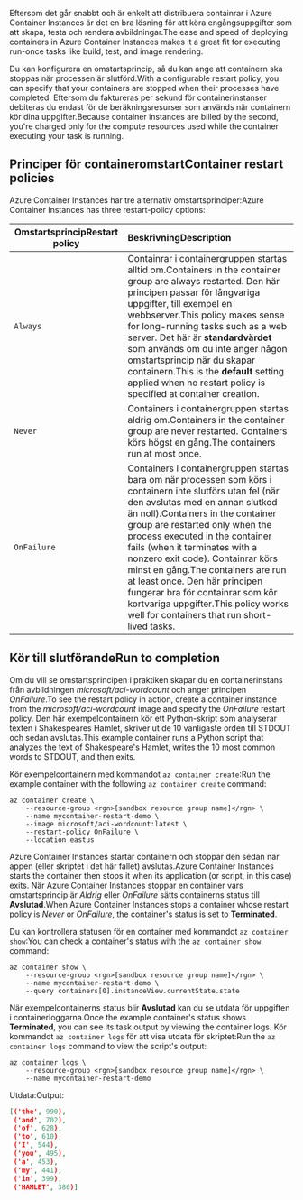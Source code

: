 <span data-ttu-id="1fc60-101">Eftersom det går snabbt och är enkelt att distribuera containrar i Azure Container Instances är det en bra lösning för att köra engångsuppgifter som att skapa, testa och rendera avbildningar.</span><span class="sxs-lookup"><span data-stu-id="1fc60-101">The ease and speed of deploying containers in Azure Container Instances makes it a great fit for executing run-once tasks like build, test, and image rendering.</span></span>

<span data-ttu-id="1fc60-102">Du kan konfigurera en omstartsprincip, så du kan ange att containern ska stoppas när processen är slutförd.</span><span class="sxs-lookup"><span data-stu-id="1fc60-102">With a configurable restart policy, you can specify that your containers are stopped when their processes have completed.</span></span> <span data-ttu-id="1fc60-103">Eftersom du faktureras per sekund för containerinstanser debiteras du endast för de beräkningsresurser som används när containern kör dina uppgifter.</span><span class="sxs-lookup"><span data-stu-id="1fc60-103">Because container instances are billed by the second, you're charged only for the compute resources used while the container executing your task is running.</span></span>

## <a name="container-restart-policies"></a><span data-ttu-id="1fc60-104">Principer för containeromstart</span><span class="sxs-lookup"><span data-stu-id="1fc60-104">Container restart policies</span></span>

<span data-ttu-id="1fc60-105">Azure Container Instances har tre alternativ omstartsprinciper:</span><span class="sxs-lookup"><span data-stu-id="1fc60-105">Azure Container Instances has three restart-policy options:</span></span>

| <span data-ttu-id="1fc60-106">Omstartsprincip</span><span class="sxs-lookup"><span data-stu-id="1fc60-106">Restart policy</span></span>   | <span data-ttu-id="1fc60-107">Beskrivning</span><span class="sxs-lookup"><span data-stu-id="1fc60-107">Description</span></span> |
| ---------------- | :---------- |
| `Always` | <span data-ttu-id="1fc60-108">Containrar i containergruppen startas alltid om.</span><span class="sxs-lookup"><span data-stu-id="1fc60-108">Containers in the container group are always restarted.</span></span> <span data-ttu-id="1fc60-109">Den här principen passar för långvariga uppgifter, till exempel en webbserver.</span><span class="sxs-lookup"><span data-stu-id="1fc60-109">This policy makes sense for long-running tasks such as a web server.</span></span> <span data-ttu-id="1fc60-110">Det här är **standardvärdet** som används om du inte anger någon omstartsprincip när du skapar containern.</span><span class="sxs-lookup"><span data-stu-id="1fc60-110">This is the **default** setting applied when no restart policy is specified at container creation.</span></span> |
| `Never` | <span data-ttu-id="1fc60-111">Containers i containergruppen startas aldrig om.</span><span class="sxs-lookup"><span data-stu-id="1fc60-111">Containers in the container group are never restarted.</span></span> <span data-ttu-id="1fc60-112">Containers körs högst en gång.</span><span class="sxs-lookup"><span data-stu-id="1fc60-112">The containers run at most once.</span></span> |
| `OnFailure` | <span data-ttu-id="1fc60-113">Containers i containergruppen startas bara om när processen som körs i containern inte slutförs utan fel (när den avslutas med en annan slutkod än noll).</span><span class="sxs-lookup"><span data-stu-id="1fc60-113">Containers in the container group are restarted only when the process executed in the container fails (when it terminates with a nonzero exit code).</span></span> <span data-ttu-id="1fc60-114">Containrar körs minst en gång.</span><span class="sxs-lookup"><span data-stu-id="1fc60-114">The containers are run at least once.</span></span> <span data-ttu-id="1fc60-115">Den här principen fungerar bra för containrar som kör kortvariga uppgifter.</span><span class="sxs-lookup"><span data-stu-id="1fc60-115">This policy works well for containers that run short-lived tasks.</span></span> |

## <a name="run-to-completion"></a><span data-ttu-id="1fc60-116">Kör till slutförande</span><span class="sxs-lookup"><span data-stu-id="1fc60-116">Run to completion</span></span>

<span data-ttu-id="1fc60-117">Om du vill se omstartsprincipen i praktiken skapar du en containerinstans från avbildningen *microsoft/aci-wordcount* och anger principen *OnFailure*.</span><span class="sxs-lookup"><span data-stu-id="1fc60-117">To see the restart policy in action, create a container instance from the *microsoft/aci-wordcount* image and specify the *OnFailure* restart policy.</span></span> <span data-ttu-id="1fc60-118">Den här exempelcontainern kör ett Python-skript som analyserar texten i Shakespeares Hamlet, skriver ut de 10 vanligaste orden till STDOUT och sedan avslutas.</span><span class="sxs-lookup"><span data-stu-id="1fc60-118">This example container runs a Python script that analyzes the text of Shakespeare's Hamlet, writes the 10 most common words to STDOUT, and then exits.</span></span>

<span data-ttu-id="1fc60-119">Kör exempelcontainern med kommandot `az container create`:</span><span class="sxs-lookup"><span data-stu-id="1fc60-119">Run the example container with the following `az container create` command:</span></span>

```azurecli
az container create \
    --resource-group <rgn>[sandbox resource group name]</rgn> \
    --name mycontainer-restart-demo \
    --image microsoft/aci-wordcount:latest \
    --restart-policy OnFailure \
    --location eastus
```

<span data-ttu-id="1fc60-120">Azure Container Instances startar containern och stoppar den sedan när appen (eller skriptet i det här fallet) avslutas.</span><span class="sxs-lookup"><span data-stu-id="1fc60-120">Azure Container Instances starts the container then stops it when its application (or script, in this case) exits.</span></span> <span data-ttu-id="1fc60-121">När Azure Container Instances stoppar en container vars omstartsprincip är *Aldrig* eller *OnFailure* sätts containerns status till **Avslutad**.</span><span class="sxs-lookup"><span data-stu-id="1fc60-121">When Azure Container Instances stops a container whose restart policy is *Never* or *OnFailure*, the container's status is set to **Terminated**.</span></span>

<span data-ttu-id="1fc60-122">Du kan kontrollera statusen för en container med kommandot `az container show`:</span><span class="sxs-lookup"><span data-stu-id="1fc60-122">You can check a container's status with the `az container show` command:</span></span>

```azurecli
az container show \
    --resource-group <rgn>[sandbox resource group name]</rgn> \
    --name mycontainer-restart-demo \
    --query containers[0].instanceView.currentState.state
```

<span data-ttu-id="1fc60-123">När exempelcontainerns status blir **Avslutad** kan du se utdata för uppgiften i containerloggarna.</span><span class="sxs-lookup"><span data-stu-id="1fc60-123">Once the example container's status shows **Terminated**, you can see its task output by viewing the container logs.</span></span> <span data-ttu-id="1fc60-124">Kör kommandot `az container logs` för att visa utdata för skriptet:</span><span class="sxs-lookup"><span data-stu-id="1fc60-124">Run the `az container logs` command to view the script's output:</span></span>

```azurecli
az container logs \
    --resource-group <rgn>[sandbox resource group name]</rgn> \
    --name mycontainer-restart-demo
```

<span data-ttu-id="1fc60-125">Utdata:</span><span class="sxs-lookup"><span data-stu-id="1fc60-125">Output:</span></span>

```json
[('the', 990),
 ('and', 702),
 ('of', 628),
 ('to', 610),
 ('I', 544),
 ('you', 495),
 ('a', 453),
 ('my', 441),
 ('in', 399),
 ('HAMLET', 386)]
```